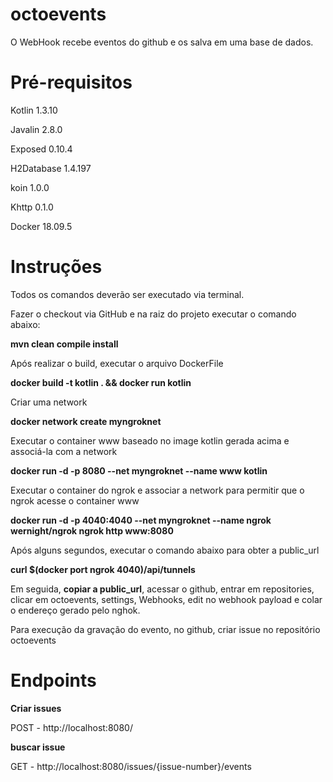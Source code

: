 # octoevents

O WebHook recebe eventos do github e os salva em uma base de dados.

# Pré-requisitos
Kotlin 1.3.10

Javalin 2.8.0

Exposed 0.10.4

H2Database 1.4.197

koin 1.0.0

Khttp 0.1.0

Docker 18.09.5


# Instruções
Todos os comandos deverão ser executado via terminal.

Fazer o checkout via GitHub e na raiz do projeto executar o comando abaixo:

<b>mvn clean compile install</b>

Após realizar o build, executar o arquivo DockerFile

<b>docker build -t kotlin . && docker run kotlin</b>

Criar uma network

<b>docker network create myngroknet</b>

Executar o container www baseado no image kotlin gerada acima e associá-la com a network

<b>docker run -d -p 8080 --net myngroknet --name www kotlin</b>

Executar o container do ngrok e associar a network para permitir que o ngrok acesse o container www

<b>docker run -d -p 4040:4040 --net myngroknet --name ngrok wernight/ngrok ngrok http www:8080</b>

Após alguns segundos, executar o comando abaixo para obter a public_url

<b>curl $(docker port ngrok 4040)/api/tunnels</b>

 Em seguida, <b>copiar a public_url</b>, acessar o github, entrar em repositories, clicar em octoevents,
 settings, Webhooks, edit no webhook payload e colar o endereço gerado pelo nghok.

Para execução da gravação do evento, no github, criar issue no repositório octoevents


# Endpoints


<b>Criar issues</b>

POST - http://localhost:8080/

<b>buscar issue</b>

GET - http://localhost:8080/issues/{issue-number}/events
